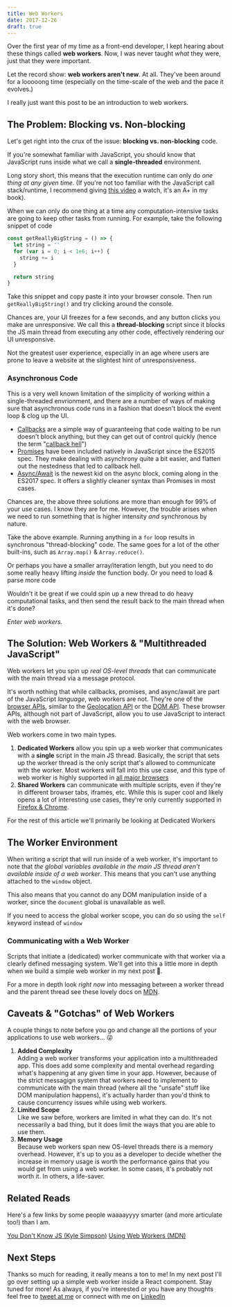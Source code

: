 ```yaml
---
title: Web Workers
date: 2017-12-26
draft: true
---
```

<!-- 
todo -- rewrite/reflow...doen'st feel natural or focused 
perhaps break into a series of smaller articles
-->
<!-- todo -- catchy intro -->

Over the first year of my time as a front-end developer, I kept hearing about these things called **web workers**. Now, I was never taught _what_ they were, just that they were important.

Let the record show: **web workers aren't new**. At all. They've been around for a looooong time (especially on the time-scale of the web and the pace it evolves.)

I really just want this post to be an introduction to web workers.

## The Problem: Blocking vs. Non-blocking

Let's get right into the crux of the issue: **blocking vs. non-blocking** code.

If you're somewhat familiar with JavaScript, you should know that JavaScript runs inside what we call a **single-threaded** environment.

Long story short, this means that the execution runtime can only do _one thing at any given time_. (If you're not too familiar with the JavaScript call stack/runtime, I recommend giving [this video](https://www.youtube.com/watch?v=8aGhZQkoFbQ) a watch, it's an A+ in my book).

When we can only do one thing at a time any computation-intensive tasks are going to keep other tasks from running. For example, take the following snippet of code

```javascript
const getReallyBigString = () => {
  let string = ''
  for (var i = 0; i < 1e6; i++) {
    string += i
  }

  return string
}
```

Take this snippet and copy paste it into your browser console. Then run `getReallyBigString()` and try clicking around the console.

Chances are, your UI freezes for a few seconds, and any button clicks you make are unresponsive. We call this a **thread-blocking** script since it blocks the JS main thread from executing any other code, effectively rendering our UI unresponsive.

Not the greatest user experience, especially in an age where users are prone to leave a website at the slightest hint of unresponsiveness.

### Asynchronous Code

This is a very well known limitation of the simplicity of working within a single-threaded envrionment, and there are a number of ways of making sure that asynchronous code runs in a fashion that doesn't block the event loop & clog up the UI.

* [Callbacks](https://developer.mozilla.org/en-US/docs/Glossary/Callback_function) are a simple way of guaranteeing that code waiting to be run doesn't block anything, but they can get out of control quickly (hence the term "[callback hell](http://callbackhell.com/)")
* [Promises](https://developer.mozilla.org/en-US/docs/Web/JavaScript/Guide/Using_promises) have been included natively in JavaScript since the ES2015 spec. They make dealing with asynchrony quite a bit easier, and flatten out the nestedness that led to callback hell.
* [Async/Await](https://developers.google.com/web/fundamentals/primers/async-functions) is the newest kid on the async block, coming along in the ES2017 spec. It offers a slightly cleaner syntax than Promises in most cases.

Chances are, the above three solutions are more than enough for 99% of your use cases. I know they are for me. However, the trouble arises when we need to run something that is higher intensity _and_ synchronous by nature.

Take the above example. Running anything in a `for` loop results in synchronous "thread-blocking" code. The same goes for a lot of the other built-ins, such as `Array.map()` & `Array.reduce()`.

Or perhaps you have a smaller array/iteration length, but you need to do some really heavy lifting _inside_ the function body. Or you need to load & parse more code

Wouldn't it be great if we could spin up a new thread to do heavy computational tasks, and then send the result back to the main thread when it's done?

_Enter web workers._

## The Solution: Web Workers & "Multithreaded JavaScript"

Web workers let you spin up _real OS-level threads_ that can communicate with the main thread via a message protocol.

It's worth nothing that while callbacks, promises, and async/await are part of the JavaScript _language_, web workers are not. They're one of the [browser APIs](https://developer.mozilla.org/en-US/docs/Learn/JavaScript/Client-side_web_APIs/Introduction), similar to the [Geolocation API](https://developer.mozilla.org/en-US/docs/Web/API/Geolocation/Using_geolocation) or the [DOM API](https://developer.mozilla.org/en-US/docs/Web/API/Document_Object_Model). These browser APIs, although not part of JavaScript, allow you to use JavaScript to interact with the web browser.

Web workers come in two main types.

1. **Dedicated Workers** allow you spin up a web worker that communicates with a **single** script in the main JS thread. Basically, the script that sets up the worker thread is the only script that's allowed to communicate with the worker. Most workers will fall into this use case, and this type of web worker is highly supported in [all major browsers](https://caniuse.com/#feat=webworkers)
1. **Shared Workers** can communicate with multiple scripts, even if they're in different browser tabs, iframes, etc. While this is super cool and likely opens a lot of interesting use cases, they're only currently supported in [Firefox & Chrome](https://caniuse.com/#feat=sharedworkers).

For the rest of this article we'll primarily be looking at Dedicated Workers
## The Worker Environment

When writing a script that will run inside of a web worker, it's important to note that _the global variables available in the main JS thread aren't available inside of a web worker_. This means that you can't use anything attached to the `window` object.

This also means that you cannot do any DOM manipulation inside of a worker, since the `document` global is unavailable as well.

If you need to access the global worker scope, you can do so using the `self` keyword instead of `window`

### Communicating with a Web Worker

Scripts that initiate a (dedicated) worker communicate with that worker via a clearly defined messaging system. We'll get into this a little more in depth when we build a simple web worker in my next post 🎉.

For a more in depth look _right now_ into messaging between a worker thread and the parent thread see these lovely docs on [MDN](https://developer.mozilla.org/en-US/docs/Web/API/Web_Workers_API/Using_web_workers#Sending_messages_to_and_from_a_dedicated_worker).

## Caveats & "Gotchas" of Web Workers

A couple things to note before you go and change all the portions of your applications to use web workers... 😜

1. **Added Complexity**<br />
  Adding a web worker transforms your application into a multithreaded app. This does add some complexity and mental overhead regarding what's happening at any given time in your app. However, because of the strict messagign system that workers need to implement to communicate with the main thread (where all the "unsafe" stuff like DOM manipulation happens), it's actually harder than you'd think to cause concurrency issues while using web workers.
1. **Limited Scope**<br />
  Like we saw before, workers are limited in what they can do. It's not necessarily a bad thing, but it does limit the ways that you are able to use them.
1. **Memory Usage**<br />
  Because web workers span new OS-level threads there is a memory overhead. However, it's up to you as a developer to decide whether the increase in memory usage is worth the performance gains that you would get from using a web worker. In some cases, it's probably not worth it. In others, a life-saver.

## Related Reads

Here's a few links by some people waaaayyyy smarter (and more articulate too!) than I am.

[You Don't Know JS (Kyle Simpson)](https://github.com/getify/You-Dont-Know-JS/blob/master/async%20%26%20performance/ch5.md#web-workers)
[Using Web Workers (MDN)](https://developer.mozilla.org/en-US/docs/Web/API/Web_Workers_API/Using_web_workers)

## Next Steps

Thanks so much for reading, it really means a ton to me! In my next post I'll go over setting up a simple web worker inside a React component. Stay tuned for more! As always, if you're interested or you have any thoughts feel free to [tweet at me](https://twitter.com/benjamminj) or connect with me on [LinkedIn](https://www.linkedin.com/in/benjamin-d-johnson/)